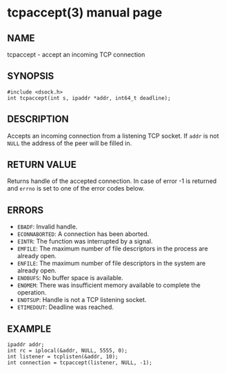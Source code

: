 # tcpaccept(3) manual page

## NAME

tcpaccept - accept an incoming TCP connection

## SYNOPSIS

```
#include <dsock.h>
int tcpaccept(int s, ipaddr *addr, int64_t deadline);
```

## DESCRIPTION

Accepts an incoming connection from a listening TCP socket. If `addr` is not `NULL` the address of the peer will be filled in.

## RETURN VALUE

Returns handle of the accepted connection. In case of error -1 is returned and `errno` is set to one of the error codes below.

## ERRORS

* `EBADF`: Invalid handle.
* `ECONNABORTED`: A connection has been aborted.
* `EINTR`: The function was interrupted by a signal.
* `EMFILE`: The maximum number of file descriptors in the process are already open.
* `ENFILE`: The maximum number of file descriptors in the system are already open.
* `ENOBUFS`: No buffer space is available.
* `ENOMEM`: There was insufficient memory available to complete the operation.
* `ENOTSUP`: Handle is not a TCP listening socket.
* `ETIMEDOUT`: Deadline was reached.

## EXAMPLE

```
ipaddr addr;
int rc = iplocal(&addr, NULL, 5555, 0);
int listener = tcplisten(&addr, 10);
int connection = tcpaccept(listener, NULL, -1);
```

